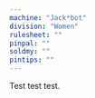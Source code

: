 ```yaml
---
machine: "Jack*bot"
division: "Women"
rulesheet: ""
pinpal: ""
soldmy: ""
pintips: ""
---
```


Test test test.